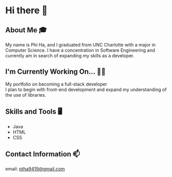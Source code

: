 # Hi there 👋

## About Me 🎓
My name is Phi Ha, and I graduated from UNC Charlotte with a major in Computer Science. I have a concentration in Software Engineering and currently am in search of expanding my skills as a developer.

## I'm Currently Working On... 🏃‍♂️
My portfolio on becoming a full-stack developer
<br/> I plan to begin with front-end development and expand my understanding of the use of libraries.

## Skills and Tools 🖥
- Java
- HTML
- CSS

## Contact Information 📫
email:  ptha9419@gmail.com
<!--
**ptha-dev/ptha-dev** is a ✨ _special_ ✨ repository because its `README.md` (this file) appears on your GitHub profile.

Here are some ideas to get you started:

- 🔭 I’m currently working on ...
- 🌱 I’m currently learning ...
- 👯 I’m looking to collaborate on ...
- 🤔 I’m looking for help with ...
- 💬 Ask me about ...
- 📫 How to reach me: ...
- 😄 Pronouns: ...
- ⚡ Fun fact: ...
-->
